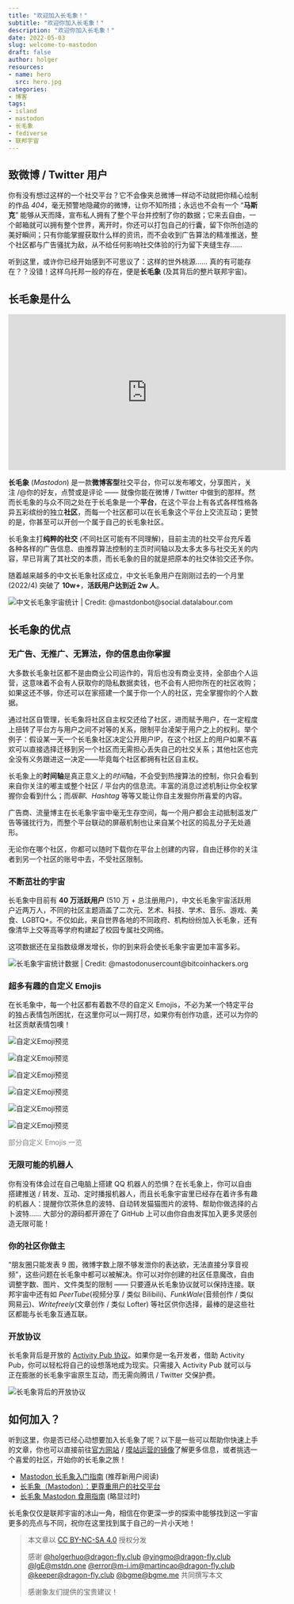 ```yaml
---
title: "欢迎加入长毛象！"
subtitle: "欢迎你加入长毛象！"
description: "欢迎你加入长毛象！"
date: 2022-05-03
slug: welcome-to-mastodon
draft: false
author: holger
resources:
- name: hero
  src: hero.jpg
categories:
- 博客
tags:
- island
- mastodon
- 长毛象
- fediverse
- 联邦宇宙
---
```


## 致微博 / Twitter 用户

你有没有想过这样的一个社交平台？它不会像夹总微博一样动不动就把你精心绘制的作品 *404*，毫无预警地隐藏你的微博，让你不知所措；永远也不会有一个 “**马斯克**” 能够从天而降，宣布私人拥有了整个平台并控制了你的数据；它来去自由，一个邮箱就可以拥有整个世界，离开时，你还可以打包自己的行囊，留下你所创造的美好瞬间；只有你能掌握获取什么样的资讯，而不会收到广告算法的精准推送，整个社区都与广告骚扰为敌，从不给任何影响社交体验的行为留下夹缝生存……

听到这里，或许你已经开始感到不可思议了：这样的世外桃源…… 真的有可能存在？？没错！这样乌托邦一般的存在，便是**长毛象** (及其背后的整片联邦宇宙)。

## 长毛象是什么

<iframe title="长毛象是什么？" width="560" height="315" src="https://peertube.co.uk/videos/embed/559ab664-22c3-4986-9e20-f32afa957648?subtitle=zh&amp;warningTitle=0" frameborder="0" allowfullscreen="" sandbox="allow-same-origin allow-scripts allow-popups"></iframe>

**长毛象** (*Mastodon*) 是一款**微博客型**社交平台，你可以发布嘟文，分享图片，关注 /@你的好友，点赞或是评论 —— 就像你能在微博 / Twitter 中做到的那样。然而长毛象的与众不同之处在于长毛象是一个**平台**，在这个平台上有各式各样性格各异五彩缤纷的独立**社区**，而每一个社区都可以在长毛象这个平台上交流互动；更赞的是，你甚至可以开创一个属于自己的长毛象社区。

长毛象主打**纯粹的社交** (不同社区可能有不同理解)，目前主流的社交平台充斥着各种各样的广告信息、由推荐算法控制的主页时间轴以及太多太多与社交无关的内容，早已背离了其社交的本质，而长毛象的目的就是把原本的社交体验交还予你。

随着越来越多的中文长毛象社区成立，中文长毛象用户在刚刚过去的一个月里 (2022/4) 突破了 **10w+**，**活跃用户达到近 2w 人**。

![中文长毛象宇宙统计 | Credit: *@mastdonbot@social.datalabour.com*](https://social.datalabour.com/system/media_attachments/files/108/221/575/044/184/547/original/65daf6411a103994.jpg)

## 长毛象的优点

### 无广告、无推广、无算法，你的信息由你掌握

大多数长毛象社区都不是由商业公司运作的，背后也没有商业支持，全部由个人运营，这意味着不会有人获取你的隐私数据卖钱，也不会有人把你所在的社区收购；如果这还不够，你还可以在家搭建一个属于你一个人的社区，完全掌握你的个人数据。

通过社区自管理，长毛象将社区自主权交还给了社区，进而赋予用户，在一定程度上扭转了平台方与用户之间不对等的关系，限制平台凌架于用户之上的权利。举个例子：假设某一天一个长毛象社区决定公开用户IP，在这个社区上的用户如果不喜欢可以直接选择迁移到另一个社区而无需担心丢失自己的社交关系；其他社区也完全没有义务跟进这一决定——毕竟每个社区都拥有社区自主权。

长毛象上的**时间轴**是真正意义上的*时间*轴，不会受到热搜算法的控制，你只会看到来自你关注的嘟主或整个社区 / 平台内的信息流。丰富的消息过滤机制让你全权掌握你会看到什么；而*版聊*、*Hashtag* 等等又能让你自主发掘你所喜爱的内容。

广告商、流量博主在长毛象宇宙中毫无生存空间，每一个用户都会主动抵制滥发广告等骚扰行为，而整个平台联动的屏蔽机制也让来自某个社区的捣乱分子无处遁形。

无论你在哪个社区，你都可以随时下载你在平台上创建的内容，自由迁移你的关注者到另一个社区的账号中去，不受社区限制。

### 不断茁壮的宇宙

长毛象中目前有 **40 万活跃用户** (510 万 + 总注册用户)，中文长毛象宇宙活跃用户近两万人，不同的社区主题涵盖了二次元、艺术、科技、学术、音乐、游戏、美食、LGBTQ+。不仅如此，来自世界各地的不同政府、机构纷纷加入长毛象，还有像清华上交等高等学府构建起了校园专属社交网络。

这项数据还在呈指数级爆发增长，你的到来将会使长毛象宇宙更加丰富多彩。

![长毛象宇宙统计数据 | Credit: *@mastodonusercount@bitcoinhackers.org*](https://cdn.masto.host/bitcoinhackers/media_attachments/files/108/232/468/638/050/163/original/8eb70cc694802cbc.png)

### 超多有趣的自定义 Emojis

在长毛象中，每一个社区都有着数不尽的自定义 Emojis，不必为某一个特定平台的独占表情包所困扰，在这里你可以一网打尽，如果你有创作功底，还可以为你的社区贡献表情包噢！

![自定义Emoji预览](https://s1.ax1x.com/2022/05/02//Oi1Ph9.png)

![自定义Emoji预览](https://s1.ax1x.com/2022/05/02//Oi19k4.png)

![自定义Emoji预览](https://s1.ax1x.com/2022/05/02//Oi1CtJ.png)

![自定义Emoji预览](https://s1.ax1x.com/2022/05/02//Oi1UAg.png)

![自定义Emoji预览](https://s1.ax1x.com/2022/05/02//Oi1e0O.png)

![自定义Emoji预览](https://s1.ax1x.com/2022/05/02//Oi109s.png)

<font color=grey>部分自定义 Emojis 一览</font>

### 无限可能的机器人

你有没有体会过在自己电脑上搭建 QQ 机器人的恐惧？在长毛象上，你可以自由搭建推送 / 转发、互动、定时播报机器人，而且长毛象宇宙里已经存在着许多有趣的机器人：提醒你饮茶休息的波特、自动转发猫猫图片的波特、帮助你做选择的占卜波特…… 大部分的源码都开源在了 GitHub 上可以由你自由发挥加入更多灵感创造无限可能！

### 你的社区你做主

“朋友圈只能发表 9 图，微博字数上限不够发泄你的表达欲，无法直接分享音视频”，这些问题在长毛象中都可以被解决。你可以对你创建的社区任意魔改，自由调整字数、图片、文件类型的限制 —— 只要遵从长毛象协议就可以保持连接。联邦宇宙中还有如 *PeerTube*(视频分享 / 类似 Bilibili)、*FunkWale*(音频创作 / 类似网易云)、*Writefreely*(文章创作 / 类似 Lofter) 等社区供你选择，最棒的是这些社区都能与长毛象互通互联。

### 开放协议

长毛象背后是开放的 [Activity Pub 协议](https://www.w3.org/TR/activitypub/)。如果你是一名开发者，借助 Activity Pub，你可以轻松将自己的设想落地成为现实。只需接入 Activity Pub 就可以与正在膨胀的长毛象宇宙原生互动，而无需向腾讯 / Twitter 交保护费。

![长毛象背后的开放协议](https://s1.ax1x.com/2022/05/02/Oi9rOx.jpg)

## 如何加入？

听到这里，你是否已经心动想要加入长毛象了呢？以下是一些可以帮助你快速上手的文章，你也可以直接前往[官方网站](https://joinmastodon.org/) / [嗼站运营的镜像](https://docs.monado.ren/)了解更多信息，或者挑选一个喜爱的社区，开始你的长毛象之旅！

- [Mastodon 长毛象入门指南](https://blog.mast.dragon-fly.club/posts/a-beginners-guide-to-21st-century-sns/) (推荐新用户阅读) 
- [长毛象（Mastodon）：更尊重用户的社交平台](https://pullopenbluebox.wordpress.com/2020/06/30/mastodon-introduction/)
- [长毛象 Mastodon 食用指南](https://jings.blog/misc/how-to-use-mastodon.html) (略显过时)

长毛象仅仅是联邦宇宙的冰山一角，相信在你更深一步的探索中能够找到这一宇宙更多的亮点与不同，祝你在这里找到属于自己的一片小天地！

> 本文章以 [CC BY-NC-SA 4.0](https://creativecommons.org/licenses/by-nc-sa/4.0/) 授权分发
>
> 感谢 [@holgerhuo@dragon-fly.club](https://mast.dragon-fly.club/@holgerhuo) [@yingmo@dragon-fly.club](https://mast.dragon-fly.club/@yingmo) [@lgE@mstdn.one](https://mstdn.one/@lgE) [@error@m-i.im](https://m-i.im/@error)[@martincao@dragon-fly.club](https://mast.dragon-fly.club/@martincao) [@keeper@dragon-fly.club](https://mast.dragon-fly.club/@keeper) [@bgme@bgme.me](https://bgme.me/@bgme) 共同撰写本文
> 
> 感谢象友们提供的宝贵建议！